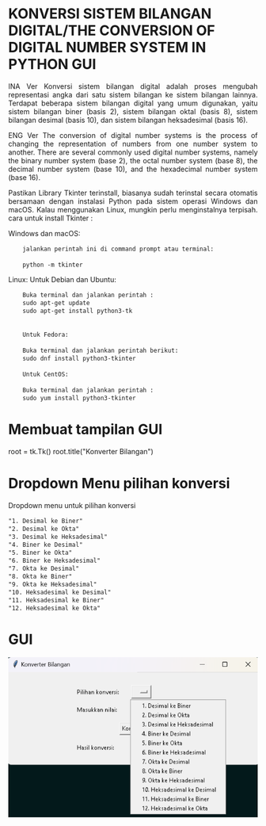 <h1>KONVERSI SISTEM BILANGAN DIGITAL/THE CONVERSION OF DIGITAL NUMBER SYSTEM IN PYTHON GUI</h1>

<p style="text-align: justify;">INA Ver
Konversi sistem bilangan digital adalah proses mengubah representasi angka dari satu sistem bilangan ke sistem bilangan lainnya. Terdapat beberapa sistem bilangan digital yang umum digunakan, yaitu sistem bilangan biner (basis 2), sistem bilangan oktal (basis 8), sistem bilangan desimal (basis 10), dan sistem bilangan heksadesimal (basis 16).</p>

<p style="text-align: justify;">ENG Ver
The conversion of digital number systems is the process of changing the representation of numbers from one number system to another. There are several commonly used digital number systems, namely the binary number system (base 2), the octal number system (base 8), the decimal number system (base 10), and the hexadecimal number system (base 16).</p>

<p style="text-align: justify;">Pastikan Library Tkinter terinstall, biasanya sudah terinstal secara otomatis bersamaan dengan instalasi 
Python pada sistem operasi Windows dan macOS. Kalau menggunakan Linux, mungkin perlu 
menginstalnya terpisah. cara untuk install Tkinter  :</p>


Windows dan macOS:

        jalankan perintah ini di command prompt atau terminal:

        python -m tkinter

Linux:
        Untuk Debian dan Ubuntu:

        Buka terminal dan jalankan perintah :
        sudo apt-get update
        sudo apt-get install python3-tk


        Untuk Fedora:

        Buka terminal dan jalankan perintah berikut:
        sudo dnf install python3-tkinter

        Untuk CentOS:

        Buka terminal dan jalankan perintah :
        sudo yum install python3-tkinter



# Membuat tampilan GUI
root = tk.Tk()
root.title("Konverter Bilangan")

# Dropdown Menu pilihan konversi
Dropdown menu untuk pilihan konversi
        
    "1. Desimal ke Biner"
    "2. Desimal ke Okta"
    "3. Desimal ke Heksadesimal"
    "4. Biner ke Desimal"
    "5. Biner ke Okta"
    "6. Biner ke Heksadesimal"
    "7. Okta ke Desimal"
    "8. Okta ke Biner"
    "9. Okta ke Heksadesimal"
    "10. Heksadesimal ke Desimal"
    "11. Heksadesimal ke Biner"
    "12. Heksadesimal ke Okta"
# GUI
<img src="https://github.com/violawa/numberconverter/blob/main/GUI.png">
